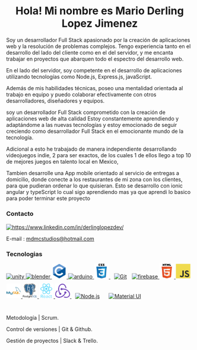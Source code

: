 <h1 align="center">Hola! Mi nombre es Mario Derling Lopez Jimenez</h1>


Soy un desarrollador Full Stack apasionado por la creación de aplicaciones web y la resolución de problemas complejos. Tengo experiencia tanto en el desarrollo del lado del cliente como en el del servidor, y me encanta trabajar en proyectos que abarquen todo el espectro del desarrollo web.

En el lado del servidor, soy competente en el desarrollo de aplicaciones utilizando tecnologías como Node.js, Express.js, javaScript.

Además de mis habilidades técnicas, poseo una mentalidad orientada al trabajo en equipo y puedo colaborar efectivamente con otros desarrolladores, diseñadores y equipos.

soy un desarrollador Full Stack comprometido con la creación de aplicaciones web de alta calidad Estoy constantemente aprendiendo y adaptándome a las nuevas tecnologías y estoy emocionado de seguir creciendo como desarrollador Full Stack en el emocionante mundo de la tecnología.

Adicional a esto he trabajado de manera independiente desarrollando videojuegos indie, 2 para ser exactos, de los cuales 1 de ellos llego a top 10 de mejores juegos en talento local en Mexico,

Tambien desarrolle una App mobile orientado al servicio de entregas a domicilio, donde conecte a los restaurantes de mi zona con los clientes, para que pudieran ordenar lo que quisieran.
Esto se desarrollo con ionic angular y typeScript lo cual sigo aprendiendo mas ya que aprendi lo basico para poder terminar este proyecto



<h3 align="left">Contacto</h3>
<p align="left">
<a href="https://www.linkedin.com/in/derlinglopezdev/" /target="blank"><img align="center" src="https://raw.githubusercontent.com/rahuldkjain/github-profile-readme-generator/master/src/images/icons/Social/linked-in-alt.svg" alt="https://www.linkedin.com/in/derlinglopezdev/" height="30" width="40" /></a>

 E-mail : mdmcstudios@hotmail.com
</p>


<h3 align="left">Tecnologias</h3>
<p align="left">
<a href="https://unity.com/" target="_blank" rel="noreferrer"> <img src="https://www.vectorlogo.zone/logos/unity3d/unity3d-icon.svg" alt="unity" width="40" height="40" /> </a>  
<a href="https://www.blender.org/" target="_blank" rel="noreferrer"> <img src="https://download.blender.org/branding/community/blender_community_badge_white.svg" alt="blender" width="40" height="40"/> </a>
<a href="https://www.cprogramming.com/" target="_blank" rel="noreferrer"> <img src="https://raw.githubusercontent.com/devicons/devicon/master/icons/c/c-original.svg" alt="c" width="40" height="40"/> </a>
<a href="https://www.arduino.cc/" target="_blank" rel="noreferrer"> <img src="https://cdn.worldvectorlogo.com/logos/arduino-1.svg" alt="arduino" width="40" height="40"/> </a>
<a href="https://www.w3schools.com/css/" target="_blank" rel="noreferrer"> <img src="https://raw.githubusercontent.com/devicons/devicon/master/icons/css3/css3-original-wordmark.svg" alt="css3" width="40" height="40"/> </a>
<a href="https://github.com/" target="_blank"><img style="margin: 10px" src="https://profilinator.rishav.dev/skills-assets/git-scm-icon.svg" alt="Git" height="40" /></a> 
<a href="https://firebase.google.com/" target="_blank" rel="noreferrer"> <img src="https://www.vectorlogo.zone/logos/firebase/firebase-icon.svg" alt="firebase" width="40" height="40"/> </a> <a href="https://www.w3.org/html/" target="_blank" rel="noreferrer"> <img src="https://raw.githubusercontent.com/devicons/devicon/master/icons/html5/html5-original-wordmark.svg" alt="html5" width="40" height="40"/> </a>
<a href="https://developer.mozilla.org/en-US/docs/Web/JavaScript" target="_blank" rel="noreferrer"> <img src="https://raw.githubusercontent.com/devicons/devicon/master/icons/javascript/javascript-original.svg" alt="javascript" width="40" height="40"/> </a> 
<a href="https://www.mysql.com/" target="_blank" rel="noreferrer"> <img src="https://raw.githubusercontent.com/devicons/devicon/master/icons/mysql/mysql-original-wordmark.svg" alt="mysql" width="40" height="40"/> </a> 
<a href="https://www.postgresql.org" target="_blank" rel="noreferrer"> <img src="https://raw.githubusercontent.com/devicons/devicon/master/icons/postgresql/postgresql-original-wordmark.svg" alt="postgresql" width="40" height="40"/> </a>  
<a href="https://reactjs.org/" target="_blank" rel="noreferrer"> <img src="https://raw.githubusercontent.com/devicons/devicon/master/icons/react/react-original-wordmark.svg" alt="react" width="40" height="40"/> </a> 
<a href="https://redux.js.org" target="_blank" rel="noreferrer"> <img src="https://raw.githubusercontent.com/devicons/devicon/master/icons/redux/redux-original.svg" alt="redux" width="40" height="40"/> </a> 
<a href="https://nodejs.org/" target="_blank"><img style="margin: 10px" src="https://profilinator.rishav.dev/skills-assets/nodejs-original-wordmark.svg" alt="Node.js" height="40" /></a>  
<a href="https://mui.com/" target="_blank"><img style="margin: 10px" src="https://profilinator.rishav.dev/skills-assets/mui.png" alt="Material UI" height="40" /></a>  
</p>
<br>
Metodología | Scrum.

Control de versiones | Git & Github.

Gestión de proyectos | Slack & Trello.

